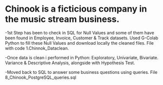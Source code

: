 # Chinook is a ficticious company in the music stream business.
-1st Step has been to check in SQL for Null Values and some of them have been found in Employee, Invoice, Customer & Track datasets.
Used G-Colab Python to fill these Null Values and download locally the cleaned files. File with code 1.Chinnok_Dataclean.

-Once data is clean i performed in Python: Exploratory, Univariate, Bivariate. Variance & Descriptive Analysis, alongside with Hypothesis Test.

-Moved back to SQL to answer some business questions using queries. File 8_Chinook_PostgreSQL_queries.sql


